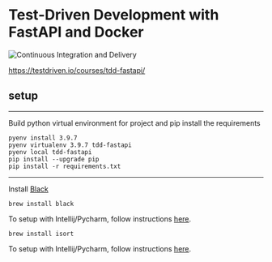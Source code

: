 # Test-Driven Development with FastAPI and Docker 

![Continuous Integration and Delivery](https://github.com/kelleyrw/fastapi-tdd-docker/workflows/Continuous%20Integration%20and%20Delivery/badge.svg?branch=master)

https://testdriven.io/courses/tdd-fastapi/

## setup

___
Build python virtual environment for project and pip install the requirements

```
pyenv install 3.9.7
pyenv virtualenv 3.9.7 tdd-fastapi
pyenv local tdd-fastapi
pip install --upgrade pip
pip install -r requirements.txt 
```

___
Install [Black](https://black.readthedocs.io/en/stable/editor_integration.html)

```
brew install black
```

To setup with Intellij/Pycharm, follow instructions [here](https://black.readthedocs.io/en/stable/integrations/editors.html).

```
brew install isort
```

To setup with Intellij/Pycharm, follow instructions [here](https://github.com/pycqa/isort/wiki/isort-Plugins).


